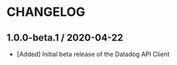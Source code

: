 # CHANGELOG

## 1.0.0-beta.1 / 2020-04-22

* [Added] Initial beta release of the Datadog API Client
